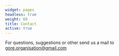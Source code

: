 ```yaml
---
widget: pages
headless: true
weight: 60
title: Contact
active: true
---
```

For questions, suggestions or other send us a mail to [gore.organisation@gmail.com](mailto:gore.organisation@gmail.com)
